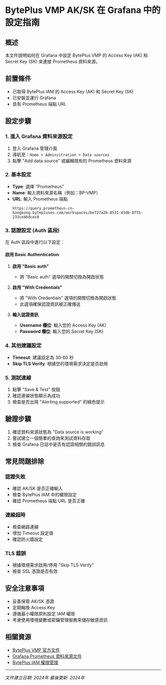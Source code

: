 # BytePlus VMP AK/SK 在 Grafana 中的設定指南

## 概述
本文件說明如何在 Grafana 中設定 BytePlus VMP 的 Access Key (AK) 和 Secret Key (SK) 來連接 Prometheus 資料來源。

## 前置條件
- 已取得 BytePlus IAM 的 Access Key (AK) 和 Secret Key (SK)
- 已安裝並運行 Grafana
- 具有 Prometheus 端點 URL

## 設定步驟

### 1. 進入 Grafana 資料來源設定
1. 登入 Grafana 管理介面
2. 導航至：`Home > Administration > Data sources`
3. 點擊 "Add data source" 或編輯現有的 Prometheus 資料來源

### 2. 基本設定
- **Type**: 選擇 "Prometheus"
- **Name**: 輸入資料來源名稱（例如：BP-VMP）
- **URL**: 輸入 Prometheus 端點
  ```
  https://query.prometheus-cn-hongkong.bytepluses.com/workspaces/be727a2b-8531-43db-8f55-233ce46dcec8
  ```

### 3. 認證設定 (Auth 區段)
在 Auth 區段中進行以下設定：

#### 啟用 Basic Authentication
1. **啟用 "Basic auth"**
   - 將 "Basic auth" 選項的開關切換為開啟狀態

2. **啟用 "With Credentials"**
   - 將 "With Credentials" 選項的開關切換為開啟狀態
   - 此選項確保認證資訊被正確傳送

3. **輸入認證資訊**
   - **Username 欄位**: 輸入您的 Access Key (AK)
   - **Password 欄位**: 輸入您的 Secret Key (SK)

### 4. 其他建議設定
- **Timeout**: 建議設定為 30-60 秒
- **Skip TLS Verify**: 根據您的環境需求決定是否啟用

### 5. 測試連線
1. 點擊 "Save & Test" 按鈕
2. 確認連線狀態顯示為成功
3. 檢查是否出現 "Alerting supported" 的綠色提示

## 驗證步驟
1. 確認資料來源狀態為 "Data source is working"
2. 嘗試建立一個簡單的查詢來測試資料存取
3. 檢查 Grafana 日誌中是否有認證相關的錯誤訊息

## 常見問題排除

### 認證失敗
- 確認 AK/SK 是否正確輸入
- 檢查 BytePlus IAM 中的權限設定
- 確認 Prometheus 端點 URL 是否正確

### 連線超時
- 檢查網路連線
- 增加 Timeout 設定值
- 確認防火牆設定

### TLS 錯誤
- 根據環境需求啟用/停用 "Skip TLS Verify"
- 檢查 SSL 憑證是否有效

## 安全注意事項
- 妥善保管 AK/SK 憑證
- 定期輪換 Access Key
- 遵循最小權限原則設定 IAM 權限
- 考慮使用環境變數或密鑰管理服務來儲存敏感資訊

## 相關資源
- [BytePlus VMP 官方文件](https://www.byteplus.com/)
- [Grafana Prometheus 資料來源文件](https://grafana.com/docs/grafana/latest/datasources/prometheus/)
- [BytePlus IAM 權限管理](https://www.byteplus.com/docs/iam/)

---
*文件建立日期: 2024年*
*最後更新: 2024年*
